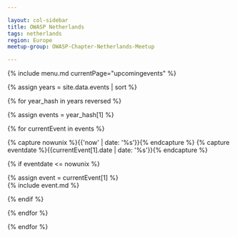 ```yaml
---

layout: col-sidebar
title: OWASP Netherlands
tags: netherlands
region: Europe
meetup-group: OWASP-Chapter-Netherlands-Meetup

---
```


{% include menu.md currentPage="upcomingevents" %} 

{% assign years = site.data.events | sort %}

{% for year_hash in years reversed %}

{% assign events = year_hash[1] %}

{% for currentEvent in events %}

{% capture nowunix %}{{'now' | date: '%s'}}{% endcapture %}
{% capture eventdate %}{{currentEvent[1].date | date: '%s'}}{% endcapture %}

{% if eventdate <= nowunix %} 

{% assign event = currentEvent[1] %}  
{% include event.md %}

{% endif %}

{% endfor %}

{% endfor %}
